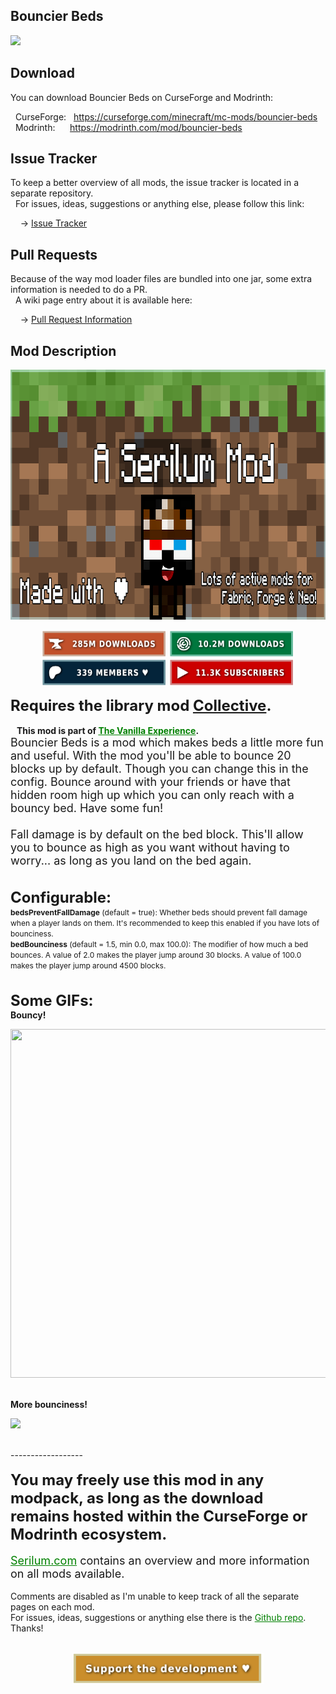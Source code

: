 <h2>Bouncier Beds</h2>
<p><a href="https://github.com/Serilum/Bouncier-Beds"><img src="https://serilum.com/assets/data/logo/bouncier-beds.gif"></a></p><h2>Download</h2>
<p>You can download Bouncier Beds on CurseForge and Modrinth:</p><p>&nbsp;&nbsp;CurseForge: &nbsp;&nbsp;<a href="https://curseforge.com/minecraft/mc-mods/bouncier-beds">https://curseforge.com/minecraft/mc-mods/bouncier-beds</a><br>&nbsp;&nbsp;Modrinth: &nbsp;&nbsp;&nbsp;&nbsp;&nbsp;<a href="https://modrinth.com/mod/bouncier-beds">https://modrinth.com/mod/bouncier-beds</a></p>
<h2>Issue Tracker</h2>
<p>To keep a better overview of all mods, the issue tracker is located in a separate repository.<br>&nbsp;&nbsp;For issues, ideas, suggestions or anything else, please follow this link:</p>
<p>&nbsp;&nbsp;&nbsp;&nbsp;-> <a href="https://serilum.com/url/issue-tracker">Issue Tracker</a></p>
<h2>Pull Requests</h2>
<p>Because of the way mod loader files are bundled into one jar, some extra information is needed to do a PR.<br>&nbsp;&nbsp;A wiki page entry about it is available here:</p>
<p>&nbsp;&nbsp;&nbsp;&nbsp;-> <a href="https://serilum.com/url/pull-requests">Pull Request Information</a></p>
<h2>Mod Description</h2>
<p style="text-align:center"><a href="https://serilum.com/" rel="nofollow"><img src="https://github.com/Serilum/.cdn/raw/main/description/header/header.png" alt="" width="838" height="400"></a></p>
<p style="text-align:center"><a href="https://curseforge.com/members/serilum/projects" rel="nofollow"><img src="https://raw.githubusercontent.com/Serilum/.data-workflow/main/badges/svg/curseforge.svg" width="200"></a> <a href="https://modrinth.com/user/Serilum" rel="nofollow"><img src="https://raw.githubusercontent.com/Serilum/.data-workflow/main/badges/svg/modrinth.svg" width="200"></a> <a href="https://patreon.com/serilum" rel="nofollow"><img src="https://raw.githubusercontent.com/Serilum/.data-workflow/main/badges/svg/patreon.svg" width="200"></a> <a href="https://youtube.com/@serilum" rel="nofollow"><img src="https://raw.githubusercontent.com/Serilum/.data-workflow/main/badges/svg/youtube.svg" width="200"></a></p>
<p><strong><span style="font-size:24px">Requires the library mod&nbsp;<a style="font-size:24px" href="https://curseforge.com/minecraft/mc-mods/collective" rel="nofollow">Collective</a>.</span></strong><strong>&nbsp;<br><br> &nbsp; &nbsp;This mod is part of <span style="color:#008000"><a style="color:#008000" href="https://curseforge.com/minecraft/modpacks/the-vanilla-experience" rel="nofollow">The Vanilla Experience</a></span>.</strong><br><span style="font-size:18px">Bouncier Beds is a mod which makes beds a little more fun and useful. With the mod you'll be able to bounce 20 blocks up by default. Though you can change this in the config. Bounce around with your friends or have that hidden room high up which you can only reach with a bouncy bed. Have some fun!<br><br>Fall damage is by default on the bed block. This'll allow you to bounce as high as you want without having to worry... as long as you land on the bed again.<br></span><br><br><strong><span style="font-size:24px">Configurable:</span><br></strong><span style="font-size:12px"><strong>bedsPreventFallDamage</strong>&nbsp;(default = true): Whether beds should prevent fall damage when a player lands on them. It's recommended to keep this enabled if you have lots of bounciness.</span><br><span style="font-size:12px"><strong>bedBounciness</strong>&nbsp;(default = 1.5, min 0.0, max 100.0): The modifier of how much a bed bounces. A value of 2.0 makes the player jump around 30 blocks. A value of 100.0 makes the player jump around 4500 blocks.</span><br><br><br><span style="font-size:24px"><strong>Some GIFs:</strong></span><br><span style="font-size:14px"><strong>Bouncy!</strong></span></p>
<div class="spoiler">
<p><picture><img src="https://github.com/Serilum/.cdn/raw/main/projects/bouncier-beds/a.gif" width="1000" height="558"></picture></p>
</div>
<p>&nbsp;<br><span style="font-size:14px"><strong>More bounciness!</strong></span></p>
<div class="spoiler">
<p><picture><img src="https://github.com/Serilum/.cdn/raw/main/projects/bouncier-beds/b.gif"></picture></p>
</div>
<p><br>------------------<br><br><span style="font-size:24px"><strong>You may freely use this mod in any modpack, as long as the download remains hosted within the CurseForge or Modrinth ecosystem.</strong></span><br><br><span style="font-size:18px"><a style="font-size:18px;color:#008000" href="https://serilum.com/" rel="nofollow">Serilum.com</a> contains an overview and more information on all mods available.</span><br><br><span style="font-size:14px">Comments are disabled as I'm unable to keep track of all the separate pages on each mod.</span><span style="font-size:14px"><br>For issues, ideas, suggestions or anything else there is the&nbsp;<a style="font-size:14px;color:#008000" href="https://github.com/Serilum/.issue-tracker" rel="nofollow">Github repo</a>. Thanks!</span><span style="font-size:6px"><br><br></span></p>
<p style="text-align:center"><a href="https://serilum.com/donate" rel="nofollow"><img src="https://github.com/Serilum/.cdn/raw/main/description/projects/support.svg" alt="" width="306" height="50"></a></p>